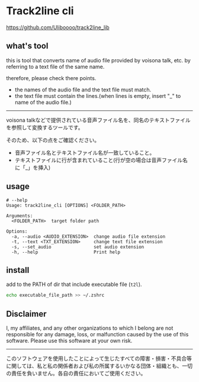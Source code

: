 # Track2line cli

https://github.com/Uliboooo/track2line_lib

## what's tool

this is tool that converts name of audio file provided by voisona talk, etc. by referring to a text file of the same name.

therefore, please check there points.

- the names of the audio file and the text file must match.
- the text file must contain the lines.(when lines is empty, insert "_" to name of the audio file.)

---

voisona talkなどで提供されている音声ファイル名を、同名のテキストファイルを参照して変換するツールです。

そのため、以下の点をご確認ください。

- 音声ファイル名とテキストファイル名が一致していること。
- テキストファイルに行が含まれていること(行が空の場合は音声ファイル名に「_」を挿入)

## usage

```bash: basic
# --help
Usage: track2line_cli [OPTIONS] <FOLDER_PATH>

Arguments:
  <FOLDER_PATH>  target folder path

Options:
  -a, --audio <AUDIO_EXTENSION>  change audio file extension
  -t, --text <TXT_EXTENSION>     change text file extension
  -s, --set_audio                set audio extension
  -h, --help                     Print help
```

## install

add to the PATH of dir that include executable file (`t2l`).

```zsh
echo executable_file_path >> ~/.zshrc
```

## Disclaimer

I, my affiliates, and any other organizations to which I belong are not responsible for any damage, loss, or malfunction caused by the use of this software. Please use this software at your own risk.

---

このソフトウェアを使用したことによって生じたすべての障害・損害・不具合等に関しては、私と私の関係者および私の所属するいかなる団体・組織とも、一切の責任を負いません。各自の責任においてご使用ください。

